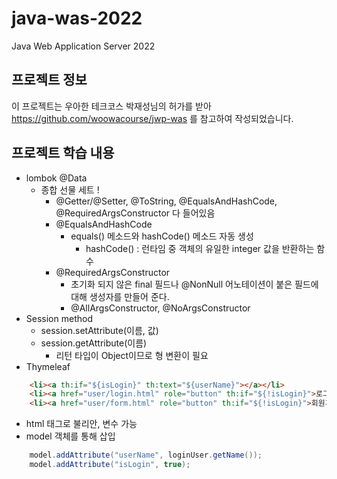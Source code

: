 # java-was-2022
Java Web Application Server 2022


## 프로젝트 정보

이 프로젝트는 우아한 테크코스 박재성님의 허가를 받아 https://github.com/woowacourse/jwp-was
를 참고하여 작성되었습니다.

## 프로젝트 학습 내용

+ lombok @Data
  + 종합 선물 세트 !
    + @Getter/@Setter, @ToString, @EqualsAndHashCode, @RequiredArgsConstructor 다 들어있음
    + @EqualsAndHashCode
      + equals() 메소드와 hashCode() 메소드 자동 생성
        + hashCode() : 런타임 중 객체의 유일한 integer 값을 반환하는 함수
    + @RequiredArgsConstructor
      + 초기화 되지 않은 final 필드나 @NonNull 어노테이션이 붙은 필드에 대해 생성자를 만들어 준다.
      + @AllArgsConstructor, @NoArgsConstructor
+ Session method
  + session.setAttribute(이름, 값)
  + session.getAttribute(이름)
    + 리턴 타입이 Object이므로 형 변환이 필요
+ Thymeleaf
```HTML
    <li><a th:if="${isLogin}" th:text="${userName}"></a></li>
    <li><a href="user/login.html" role="button" th:if="${!isLogin}">로그인</a></li>
    <li><a href="user/form.html" role="button" th:if="${!isLogin}">회원가입</a></li>
```
  + html 태그로 불리안, 변수 가능
  + model 객체를 통해 삽입
```java
    model.addAttribute("userName", loginUser.getName());
    model.addAttribute("isLogin", true);
```


    
    
    
    

